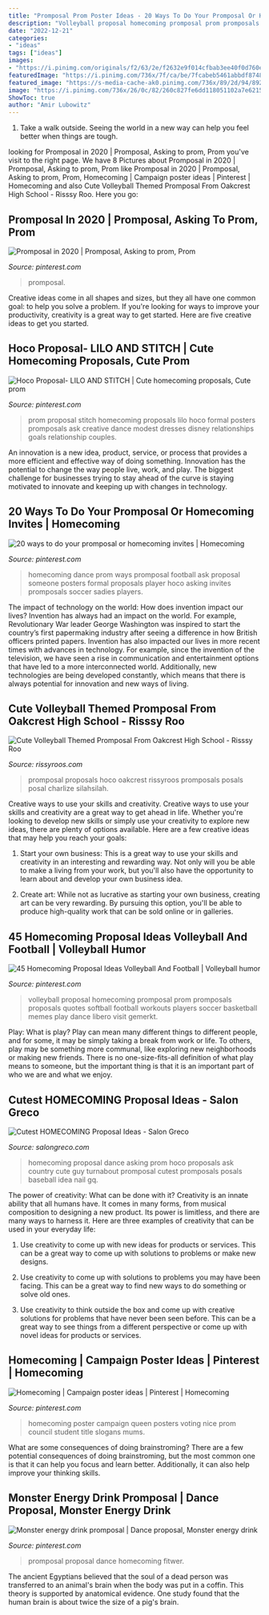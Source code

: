 ```yaml
---
title: "Promposal Prom Poster Ideas - 20 Ways To Do Your Promposal Or Homecoming Invites"
description: "Volleyball proposal homecoming promposal prom promposals proposals quotes softball football workouts players soccer basketball memes play dance libero visit gemerkt"
date: "2022-12-21"
categories:
- "ideas"
tags: ["ideas"]
images:
- "https://i.pinimg.com/originals/f2/63/2e/f2632e9f014cfbab3ee40f0d760ef569.jpg"
featuredImage: "https://i.pinimg.com/736x/7f/ca/be/7fcabeb5461abbdf8748fdd7bdc4114a.jpg"
featured_image: "https://s-media-cache-ak0.pinimg.com/736x/89/2d/94/892d94eeffc9b84d512e98f54ce94f8a.jpg"
image: "https://i.pinimg.com/736x/26/0c/82/260c827fe6dd118051102a7e62150258--dance-posters-lilo-and-stitch.jpg"
ShowToc: true
author: "Amir Lubowitz"
---
```



1. Take a walk outside. Seeing the world in a new way can help you feel better when things are tough.

	

		
looking for Promposal in 2020 | Promposal, Asking to prom, Prom you've visit to the right page. We have 8 Pictures about Promposal in 2020 | Promposal, Asking to prom, Prom like Promposal in 2020 | Promposal, Asking to prom, Prom, Homecoming | Campaign poster ideas | Pinterest | Homecoming and also Cute Volleyball Themed Promposal From Oakcrest High School - Risssy Roo. Here you go:
		
    
## Promposal In 2020 | Promposal, Asking To Prom, Prom

<img loading=lazy src="https://i.pinimg.com/736x/60/7e/62/607e62846574f41362589da9b81dc9a7.jpg" onerror="this.onerror=null;this.src='https://tse2.mm.bing.net/th?id=OIP.91qs7iuCmaHGp4E0r2HDAwHaJ3&amp;pid=15.1';" alt="Promposal in 2020 | Promposal, Asking to prom, Prom">

_Source: pinterest.com_

>promposal. 

	

Creative ideas come in all shapes and sizes, but they all have one common goal: to help you solve a problem. If you're looking for ways to improve your productivity, creativity is a great way to get started. Here are five creative ideas to get you started.

    
## Hoco Proposal- LILO AND STITCH | Cute Homecoming Proposals, Cute Prom

<img loading=lazy src="https://i.pinimg.com/736x/26/0c/82/260c827fe6dd118051102a7e62150258--dance-posters-lilo-and-stitch.jpg" onerror="this.onerror=null;this.src='https://tse1.mm.bing.net/th?id=OIP.Kb8v6aWgUViWHpMsPynImgHaJ3&amp;pid=15.1';" alt="Hoco Proposal- LILO AND STITCH | Cute homecoming proposals, Cute prom">

_Source: pinterest.com_

>prom proposal stitch homecoming proposals lilo hoco formal posters promposals ask creative dance modest dresses disney relationships goals relationship couples. 

	

An innovation is a new idea, product, service, or process that provides a more efficient and effective way of doing something. Innovation has the potential to change the way people live, work, and play. The biggest challenge for businesses trying to stay ahead of the curve is staying motivated to innovate and keeping up with changes in technology.

    
## 20 Ways To Do Your Promposal Or Homecoming Invites | Homecoming

<img loading=lazy src="https://i.pinimg.com/736x/65/5f/16/655f16c43252396f03197412b2cbae6e--dance-proposal-homecoming-proposal.jpg" onerror="this.onerror=null;this.src='https://tse2.mm.bing.net/th?id=OIP.onWobOc6Zvk_5935r1G6qAHaJP&amp;pid=15.1';" alt="20 ways to do your promposal or homecoming invites | Homecoming">

_Source: pinterest.com_

>homecoming dance prom ways promposal football ask proposal someone posters formal proposals player hoco asking invites promposals soccer sadies players. 

	

The impact of technology on the world: How does invention impact our lives?
Invention has always had an impact on the world. For example, Revolutionary War leader George Washington was inspired to start the country’s first papermaking industry after seeing a difference in how British officers printed papers. Invention has also impacted our lives in more recent times with advances in technology. For example, since the invention of the television, we have seen a rise in communication and entertainment options that have led to a more interconnected world. Additionally, new technologies are being developed constantly, which means that there is always potential for innovation and new ways of living.

    
## Cute Volleyball Themed Promposal From Oakcrest High School - Risssy Roo

<img loading=lazy src="https://rissyroos.com/wp/wp-content/uploads/2016/03/Volleyball-Promposal-2.jpg" onerror="this.onerror=null;this.src='https://tse2.mm.bing.net/th?id=OIP.QHTndVWsgo7DHY5TvQlVrAHaJ4&amp;pid=15.1';" alt="Cute Volleyball Themed Promposal From Oakcrest High School - Risssy Roo">

_Source: rissyroos.com_

>promposal proposals hoco oakcrest rissyroos promposals posals posal charlize silahsilah. 

	

Creative ways to use your skills and creativity.
Creative ways to use your skills and creativity are a great way to get ahead in life. Whether you're looking to develop new skills or simply use your creativity to explore new ideas, there are plenty of options available. Here are a few creative ideas that may help you reach your goals:
1. Start your own business: This is a great way to use your skills and creativity in an interesting and rewarding way. Not only will you be able to make a living from your work, but you'll also have the opportunity to learn about and develop your own business idea.

2. Create art: While not as lucrative as starting your own business, creating art can be very rewarding. By pursuing this option, you'll be able to produce high-quality work that can be sold online or in galleries.


    
## 45 Homecoming Proposal Ideas Volleyball And Football | Volleyball Humor

<img loading=lazy src="https://i.pinimg.com/originals/f2/63/2e/f2632e9f014cfbab3ee40f0d760ef569.jpg" onerror="this.onerror=null;this.src='https://tse4.mm.bing.net/th?id=OIP.7zhjZWhCq1rTEokMYQtGXQHaJ4&amp;pid=15.1';" alt="45 Homecoming Proposal Ideas Volleyball And Football | Volleyball humor">

_Source: pinterest.com_

>volleyball proposal homecoming promposal prom promposals proposals quotes softball football workouts players soccer basketball memes play dance libero visit gemerkt. 

	

Play: What is play?
Play can mean many different things to different people, and for some, it may be simply taking a break from work or life. To others, play may be something more communal, like exploring new neighborhoods or making new friends. There is no one-size-fits-all definition of what play means to someone, but the important thing is that it is an important part of who we are and what we enjoy.

    
## Cutest HOMECOMING Proposal Ideas - Salon Greco

<img loading=lazy src="http://salongreco.com/wp-content/uploads/2017/08/8ee739237aff972cf8d3253f11ca7e6d-country-prom-proposal-dance-proposal.jpg" onerror="this.onerror=null;this.src='https://tse1.mm.bing.net/th?id=OIP.ZRz7bMHq8SobMdvQFjCMBgHaJ4&amp;pid=15.1';" alt="Cutest HOMECOMING Proposal Ideas - Salon Greco">

_Source: salongreco.com_

>homecoming proposal dance asking prom hoco proposals ask country cute guy turnabout promposal cutest promposals posals baseball idea nail gq. 

	

The power of creativity: What can be done with it?
Creativity is an innate ability that all humans have. It comes in many forms, from musical composition to designing a new product. Its power is limitless, and there are many ways to harness it. Here are three examples of creativity that can be used in your everyday life:
1. Use creativity to come up with new ideas for products or services. This can be a great way to come up with solutions to problems or make new designs.

2. Use creativity to come up with solutions to problems you may have been facing. This can be a great way to find new ways to do something or solve old ones.

3. Use creativity to think outside the box and come up with creative solutions for problems that have never been seen before. This can be a great way to see things from a different perspective or come up with novel ideas for products or services.

    
## Homecoming | Campaign Poster Ideas | Pinterest | Homecoming

<img loading=lazy src="https://s-media-cache-ak0.pinimg.com/736x/89/2d/94/892d94eeffc9b84d512e98f54ce94f8a.jpg" onerror="this.onerror=null;this.src='https://tse3.mm.bing.net/th?id=OIP.AEjQ2nO_OZXdNYIgXgmYkAHaJ3&amp;pid=15.1';" alt="Homecoming | Campaign poster ideas | Pinterest | Homecoming">

_Source: pinterest.com_

>homecoming poster campaign queen posters voting nice prom council student title slogans mums. 

	

What are some consequences of doing brainstroming?
There are a few potential consequences of doing brainstroming, but the most common one is that it can help you focus and learn better. Additionally, it can also help improve your thinking skills.

    
## Monster Energy Drink Promposal | Dance Proposal, Monster Energy Drink

<img loading=lazy src="https://i.pinimg.com/736x/7f/ca/be/7fcabeb5461abbdf8748fdd7bdc4114a.jpg" onerror="this.onerror=null;this.src='https://tse4.mm.bing.net/th?id=OIP.51wva4QGdBD1uLoPZA7q2gHaLH&amp;pid=15.1';" alt="Monster energy drink promposal | Dance proposal, Monster energy drink">

_Source: pinterest.com_

>promposal proposal dance homecoming fitwer. 

	

The ancient Egyptians believed that the soul of a dead person was transferred to an animal's brain when the body was put in a coffin. This theory is supported by anatomical evidence. One study found that the human brain is about twice the size of a pig's brain.

